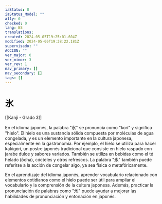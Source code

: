 ```yaml
---
iaStatus: 0
iaStatus_Model: ""
a11y: 0
checked: 0
lang: ES
translations: 
created: 2024-05-05T19:25:01.604Z
modified: 2024-05-05T19:38:22.181Z
supervisado: ""
ACCION: ""
ver_major: 0
ver_minor: 3
ver_rev: 1
nav_primary: []
nav_secondary: []
tags: []
---
```

# 氷

[[Kanji - Grado 3]]

En el idioma japonés, la palabra "氷" se pronuncia como "kōri" y significa "hielo". El hielo es una sustancia sólida compuesta por moléculas de agua congelada, y es un elemento importante en la cultura japonesa, especialmente en la gastronomía. Por ejemplo, el hielo se utiliza para hacer kakigōri, un postre japonés tradicional que consiste en hielo raspado con jarabe dulce y sabores variados. También se utiliza en bebidas como el té helado (ōcha), cócteles y otros refrescos. La palabra "氷" también puede referirse a la acción de congelar algo, ya sea física o metafóricamente.

En el aprendizaje del idioma japonés, aprender vocabulario relacionado con elementos cotidianos como el hielo puede ser útil para ampliar el vocabulario y la comprensión de la cultura japonesa. Además, practicar la pronunciación de palabras como "氷" puede ayudar a mejorar las habilidades de pronunciación y entonación en japonés.
